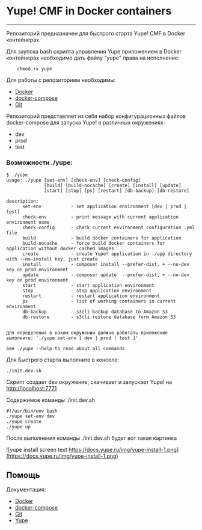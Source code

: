 # Yupe! CMF in Docker containers #
----------------------------------
Репозиторий предназначен для быстрого старта Yupe! CMF в Docker контейнерах.

Для заупска bash скрипта управления Yupe приложением в Docker контейнерах необходимо дать файлу "yupe" права на исполнение:

        chmod +x yupe


Для работы с репозиторием необходимы:
- [Docker](https://docs.docker.com/engine/installation/)
- [docker-compose](https://docs.docker.com/compose/install/)
- [Git](https://git-scm.com/downloads)


Репозиторий представляет из себя набор конфигурационных файлов docker-compose для запуска Yupe! в различных окружениях:
 - dev
 - prod
 - test

### Возможности ./yupe: ###

    $ ./yupe
    usage: ./yupe [set-env] [check-env] [check-config]
                  [build] [build-nocache] [create] [install] [update]
                  [start] [stop] [ps] [restart] [db-backup] [db-restore]

    description:
          set-env           - set application environment [dev | prod | test]
          check-env         - print message with current application environment name
          check-config      - check current environment configuration .yml file
          build             - build docker containers for application
          build-nocache     - force build docker containers for application without docker cached images
          create            - create Yupe! application in ./app directory with --no-install key, just create
          install           - composer install --prefer-dist, + --no-dev key on prod environment
          update            - composer update  --prefer-dist, + --no-dev key on prod environment
          start             - start application environment
          stop              - stop application environment
          restart           - restart application environment
          ps                - list of working containers in current environment
          db-backup         - s3cli backup database to Amazon S3
          db-restore        - s3cli restore database form Amazon S3


    Для определения в каком окружении должно работать приложение выполните: './yupe set-env [ dev | prod | test ]'

    See ./yupe --help to read about all commands.
    
Для Быстрого старта выполните в консоле:
    
    ./init.dev.sh
    
Скрипт создает dev окружение, скачивает и запускает Yupe! на [http://localhost:7771](http://localhost:7771)

Содержимое команды ./init.dev.sh

    #!/usr/bin/env bash
    ./yupe set-env dev
    ./yupe create
    ./yupe up

После выполнения команды ./init.dev.sh будет вот такая картинка

![yupe install screen text https://docs.yupe.ru/img/yupe-install-1.png](https://docs.yupe.ru/img/yupe-install-1.png)


Помощь
------

Документация:
- [Docker](https://docs.docker.com/)
- [docker-compose](https://docs.docker.com/compose/overview/)
- [Git](https://git-scm.com/downloads)
- [Yupe](https://docs.yupe.ru/)
 

